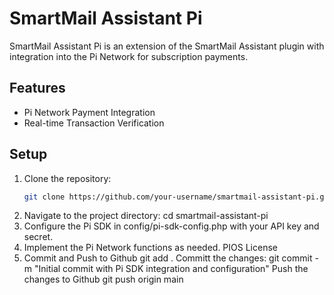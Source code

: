 # SmartMail Assistant Pi

SmartMail Assistant Pi is an extension of the SmartMail Assistant plugin with integration into the Pi Network for subscription payments.

## Features
- Pi Network Payment Integration
- Real-time Transaction Verification

## Setup
1. Clone the repository:
   ```bash
   git clone https://github.com/your-username/smartmail-assistant-pi.git
2. Navigate to the project directory:
   cd smartmail-assistant-pi
3.	Configure the Pi SDK in config/pi-sdk-config.php with your API key and secret.
4.	Implement the Pi Network functions as needed.
PIOS License
7. Commit and Push to Github
   git add .
   Committ the changes:
   git commit -m "Initial commit with Pi SDK integration and    configuration"
   Push the changes to Github
   git push origin main
